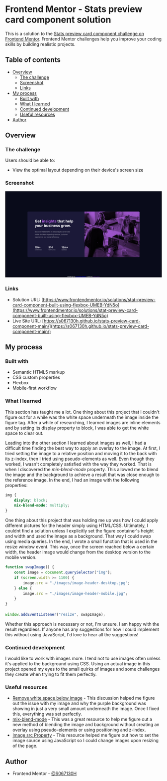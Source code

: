 # Frontend Mentor - Stats preview card component solution

This is a solution to the [Stats preview card component challenge on Frontend Mentor](https://www.frontendmentor.io/challenges/stats-preview-card-component-8JqbgoU62). Frontend Mentor challenges help you improve your coding skills by building realistic projects. 

## Table of contents

- [Overview](#overview)
  - [The challenge](#the-challenge)
  - [Screenshot](#screenshot)
  - [Links](#links)
- [My process](#my-process)
  - [Built with](#built-with)
  - [What I learned](#what-i-learned)
  - [Continued development](#continued-development)
  - [Useful resources](#useful-resources)
- [Author](#author)

## Overview

### The challenge

Users should be able to:

- View the optimal layout depending on their device's screen size

### Screenshot

![](./screenshot1.png)

### Links

- Solution URL: [https://www.frontendmentor.io/solutions/stat-preview-card-component-built-using-flexbox-UMEB-YdN5o](https://www.frontendmentor.io/solutions/stat-preview-card-component-built-using-flexbox-UMEB-YdN5o)
- Live Site URL: [https://s067130h.github.io/stats-preview-card-component-main/](https://s067130h.github.io/stats-preview-card-component-main/)

## My process

### Built with

- Semantic HTML5 markup
- CSS custom properties
- Flexbox
- Mobile-first workflow

### What I learned

This section has taught me a lot. One thing about this project that I couldn't figure out for a while was the white space underneath the image inside the figure tag. After a while of researching, I learned images are inline elements and by setting its display property to block, I was able to get the white space to clear out.

Leading into the other section I learned about images as well, I had a difficult time finding the best way to apply an overlay to the image. At first, I tried setting the image to a relative position and moving it to the back with its z-index, then I tried using pseudo-elements as well. Even though they worked, I wasn't completely satisfied with the way they worked. That is when I discovered the *mix-blend-mode* property. This allowed me to blend the image and the background to achieve a result that was close enough to the reference image. In the end, I had an image with the following properties:

```css
img {
	display: block;
	mix-blend-mode: multiply;
}
```
One thing about this project that was holding me up was how I could apply different pictures for the header simply using HTML/CSS. Ultimately, I couldnt find a solution unless I explicitly set the figure container's height and width and used the image as a background. That way I could swap using media queries. In the end, I wrote a small function that is used in the resize window event. This way, once the screen reached below a certain width, the header image would change from the desktop version to the mobile version.

```js
function swapImage() {
	const image = document.querySelector("img");
	if (screen.width >= 1100) {
		image.src = "./images/image-header-desktop.jpg";
	} else {
		image.src = "./images/image-header-mobile.jpg";
	}
}

window.addEventListener("resize", swapImage);
```
Whether this approach is necessary or not, I'm unsure. I am happy with the result regardless. If anyone has any suggestions for how I could implement this without using JavaScript, I'd love to hear all the suggestions!

### Continued development

I would like to work with images more. I tend not to use images often unless it's applied to the background using CSS. Using an actual image in this project opened my eyes to the small quirks of images and some challenges they create when trying to fit them perfectly.

### Useful resources

- [Remove white space below image](https://stackoverflow.com/questions/7774814/remove-white-space-below-image) - This discussion helped me figure out the issue with my image and why the purple background was showing in just a very small amount underneath the image. Once I fixed this, everything was set perfectly.
- [mix-blend-mode](https://developer.mozilla.org/en-US/docs/Web/CSS/mix-blend-mode) - This was a great resource to help me figure out a new method of blending the image and background without creating an overlay using pseudo-elements or using positioning and z-index.
- [Image src Property](https://www.w3schools.com/jsref/prop_img_src.asp) - This resource helped me figure out how to set the image source using JavaScript so I could change images upon resizing of the page.

## Author

- Frontend Mentor - [@S067130H](https://www.frontendmentor.io/profile/S067130H)
